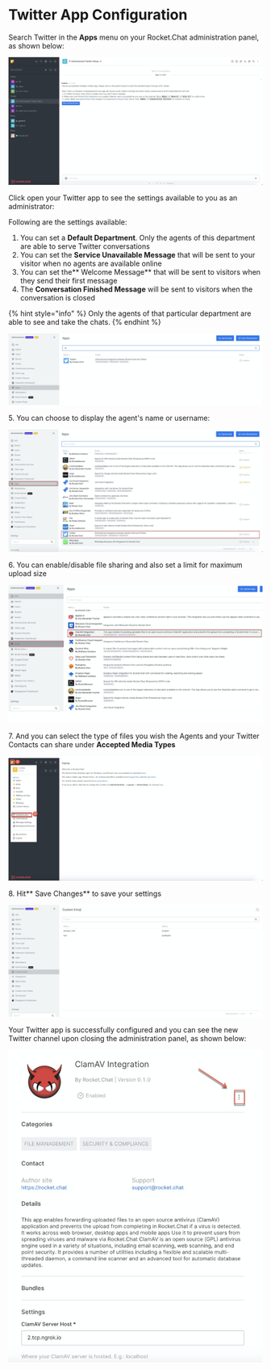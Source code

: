 # Twitter App Configuration

Search Twitter in the **Apps** menu on your Rocket.Chat administration panel, as shown below:

![](<../../../../../.gitbook/assets/image (409).png>)

Click open your Twitter app to see the settings available to you as an administrator: 

Following are the settings available:

1. You can set a **Default Department**. Only the agents of this department are able to serve Twitter conversations
2. You can set the **Service Unavailable Message** that will be sent to your visitor when no agents are available online
3. You can set the** Welcome Message** that will be sent to visitors when they send their first message
4. The **Conversation Finished Message** will be sent to visitors when the conversation is closed

{% hint style="info" %}
Only the agents of that particular department are able to see and take the chats.
{% endhint %}

 

![](<../../../../../.gitbook/assets/image (400).png>)

5\.  You can choose to display the agent's name or username:

![](<../../../../../.gitbook/assets/image (399).png>)

6\. You can enable/disable file sharing and also set a limit for maximum upload size

![](<../../../../../.gitbook/assets/image (391).png>)

7\. And you can select the type of files you wish the Agents and your Twitter Contacts can share under **Accepted Media Types**

![](<../../../../../.gitbook/assets/image (394).png>)

8\. Hit** Save Changes** to save your settings

![](<../../../../../.gitbook/assets/image (393).png>)

Your Twitter app is successfully configured and you can see the new Twitter channel upon closing the administration panel, as shown below:

![](<../../../../../.gitbook/assets/image (392).png>)
